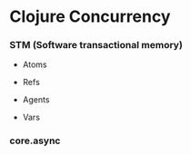 


# Clojure Concurrency


### STM (Software transactional memory)


- Atoms

- Refs

- Agents

- Vars


### core.async
